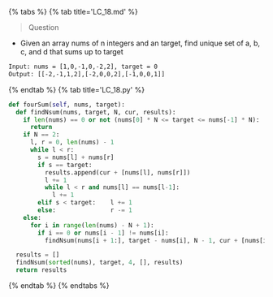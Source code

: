 {% tabs %}
{% tab title='LC_18.md' %}

> Question

* Given an array nums of n integers and an target, find unique set of a, b, c, and d that sums up to target

```txt
Input: nums = [1,0,-1,0,-2,2], target = 0
Output: [[-2,-1,1,2],[-2,0,0,2],[-1,0,0,1]]
```

{% endtab %}
{% tab title='LC_18.py' %}

```py
def fourSum(self, nums, target):
  def findNsum(nums, target, N, cur, results):
    if len(nums) == 0 or not (nums[0] * N <= target <= nums[-1] * N):
      return
    if N == 2:
      l, r = 0, len(nums) - 1
      while l < r:
        s = nums[l] + nums[r]
        if s == target:
          results.append(cur + [nums[l], nums[r]])
          l += 1
          while l < r and nums[l] == nums[l-1]:
            l += 1
        elif s < target:    l += 1
        else:               r -= 1
    else:
      for i in range(len(nums) - N + 1):
        if i == 0 or nums[i - 1] != nums[i]:
          findNsum(nums[i + 1:], target - nums[i], N - 1, cur + [nums[i]], results)

  results = []
  findNsum(sorted(nums), target, 4, [], results)
  return results
```

{% endtab %}
{% endtabs %}
